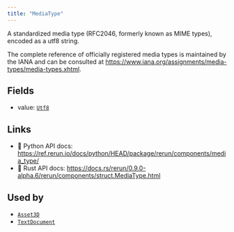 ```yaml
---
title: "MediaType"
---
```


A standardized media type (RFC2046, formerly known as MIME types), encoded as a utf8 string.

The complete reference of officially registered media types is maintained by the IANA and can be
consulted at <https://www.iana.org/assignments/media-types/media-types.xhtml>.

## Fields

* value: [`Utf8`](../datatypes/utf8.md)

## Links
 * 🐍 Python API docs: https://ref.rerun.io/docs/python/HEAD/package/rerun/components/media_type/
 * 🦀 Rust API docs: https://docs.rs/rerun/0.9.0-alpha.6/rerun/components/struct.MediaType.html


## Used by

* [`Asset3D`](../archetypes/asset3d.md)
* [`TextDocument`](../archetypes/text_document.md)
